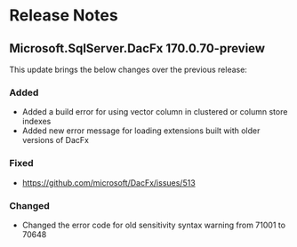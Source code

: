 # Release Notes

## Microsoft.SqlServer.DacFx 170.0.70-preview

This update brings the below changes over the previous release:

### Added
* Added a build error for using vector column in clustered or column store indexes
* Added new error message for loading extensions built with older versions of DacFx
### Fixed
 * https://github.com/microsoft/DacFx/issues/513
### Changed
* Changed the error code for old sensitivity syntax warning from 71001 to 70648